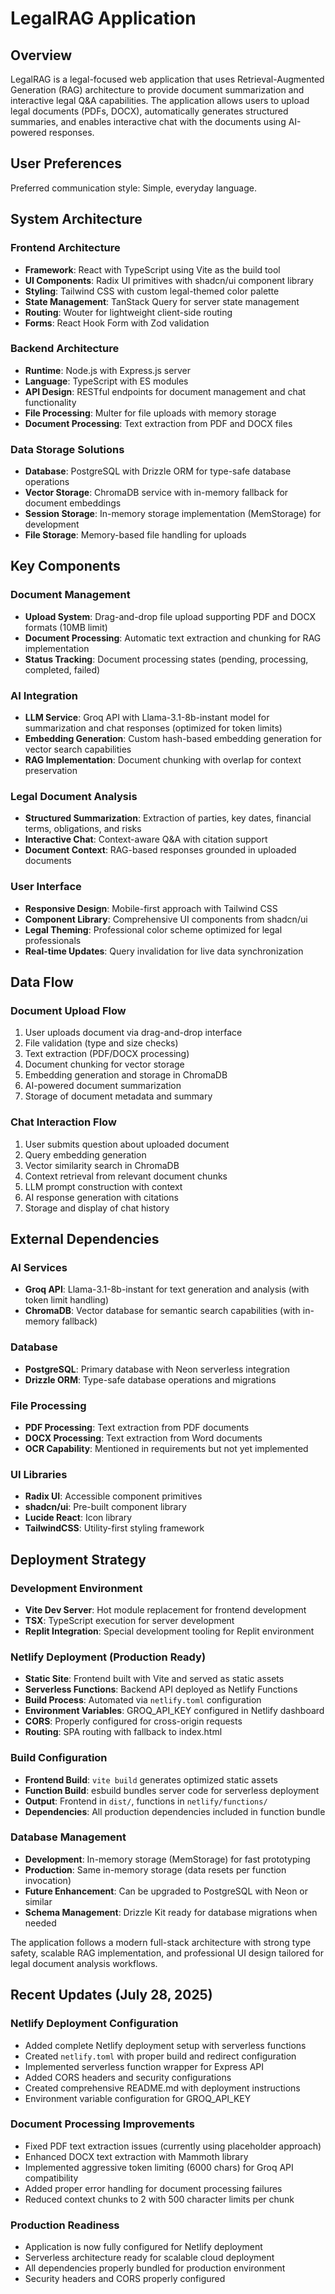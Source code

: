 # LegalRAG Application

## Overview

LegalRAG is a legal-focused web application that uses Retrieval-Augmented Generation (RAG) architecture to provide document summarization and interactive legal Q&A capabilities. The application allows users to upload legal documents (PDFs, DOCX), automatically generates structured summaries, and enables interactive chat with the documents using AI-powered responses.

## User Preferences

Preferred communication style: Simple, everyday language.

## System Architecture

### Frontend Architecture
- **Framework**: React with TypeScript using Vite as the build tool
- **UI Components**: Radix UI primitives with shadcn/ui component library
- **Styling**: Tailwind CSS with custom legal-themed color palette
- **State Management**: TanStack Query for server state management
- **Routing**: Wouter for lightweight client-side routing
- **Forms**: React Hook Form with Zod validation

### Backend Architecture
- **Runtime**: Node.js with Express.js server
- **Language**: TypeScript with ES modules
- **API Design**: RESTful endpoints for document management and chat functionality
- **File Processing**: Multer for file uploads with memory storage
- **Document Processing**: Text extraction from PDF and DOCX files

### Data Storage Solutions
- **Database**: PostgreSQL with Drizzle ORM for type-safe database operations
- **Vector Storage**: ChromaDB service with in-memory fallback for document embeddings
- **Session Storage**: In-memory storage implementation (MemStorage) for development
- **File Storage**: Memory-based file handling for uploads

## Key Components

### Document Management
- **Upload System**: Drag-and-drop file upload supporting PDF and DOCX formats (10MB limit)
- **Document Processing**: Automatic text extraction and chunking for RAG implementation
- **Status Tracking**: Document processing states (pending, processing, completed, failed)

### AI Integration
- **LLM Service**: Groq API with Llama-3.1-8b-instant model for summarization and chat responses (optimized for token limits)
- **Embedding Generation**: Custom hash-based embedding generation for vector search capabilities
- **RAG Implementation**: Document chunking with overlap for context preservation

### Legal Document Analysis
- **Structured Summarization**: Extraction of parties, key dates, financial terms, obligations, and risks
- **Interactive Chat**: Context-aware Q&A with citation support
- **Document Context**: RAG-based responses grounded in uploaded documents

### User Interface
- **Responsive Design**: Mobile-first approach with Tailwind CSS
- **Component Library**: Comprehensive UI components from shadcn/ui
- **Legal Theming**: Professional color scheme optimized for legal professionals
- **Real-time Updates**: Query invalidation for live data synchronization

## Data Flow

### Document Upload Flow
1. User uploads document via drag-and-drop interface
2. File validation (type and size checks)
3. Text extraction (PDF/DOCX processing)
4. Document chunking for vector storage
5. Embedding generation and storage in ChromaDB
6. AI-powered document summarization
7. Storage of document metadata and summary

### Chat Interaction Flow
1. User submits question about uploaded document
2. Query embedding generation
3. Vector similarity search in ChromaDB
4. Context retrieval from relevant document chunks
5. LLM prompt construction with context
6. AI response generation with citations
7. Storage and display of chat history

## External Dependencies

### AI Services
- **Groq API**: Llama-3.1-8b-instant for text generation and analysis (with token limit handling)
- **ChromaDB**: Vector database for semantic search capabilities (with in-memory fallback)

### Database
- **PostgreSQL**: Primary database with Neon serverless integration
- **Drizzle ORM**: Type-safe database operations and migrations

### File Processing
- **PDF Processing**: Text extraction from PDF documents
- **DOCX Processing**: Text extraction from Word documents
- **OCR Capability**: Mentioned in requirements but not yet implemented

### UI Libraries
- **Radix UI**: Accessible component primitives
- **shadcn/ui**: Pre-built component library
- **Lucide React**: Icon library
- **TailwindCSS**: Utility-first styling framework

## Deployment Strategy

### Development Environment
- **Vite Dev Server**: Hot module replacement for frontend development
- **TSX**: TypeScript execution for server development
- **Replit Integration**: Special development tooling for Replit environment

### Netlify Deployment (Production Ready)
- **Static Site**: Frontend built with Vite and served as static assets
- **Serverless Functions**: Backend API deployed as Netlify Functions
- **Build Process**: Automated via `netlify.toml` configuration
- **Environment Variables**: GROQ_API_KEY configured in Netlify dashboard
- **CORS**: Properly configured for cross-origin requests
- **Routing**: SPA routing with fallback to index.html

### Build Configuration
- **Frontend Build**: `vite build` generates optimized static assets
- **Function Build**: esbuild bundles server code for serverless deployment
- **Output**: Frontend in `dist/`, functions in `netlify/functions/`
- **Dependencies**: All production dependencies included in function bundle

### Database Management
- **Development**: In-memory storage (MemStorage) for fast prototyping
- **Production**: Same in-memory storage (data resets per function invocation)
- **Future Enhancement**: Can be upgraded to PostgreSQL with Neon or similar
- **Schema Management**: Drizzle Kit ready for database migrations when needed

The application follows a modern full-stack architecture with strong type safety, scalable RAG implementation, and professional UI design tailored for legal document analysis workflows.

## Recent Updates (July 28, 2025)

### Netlify Deployment Configuration
- Added complete Netlify deployment setup with serverless functions
- Created `netlify.toml` with proper build and redirect configuration
- Implemented serverless function wrapper for Express API
- Added CORS headers and security configurations
- Created comprehensive README.md with deployment instructions
- Environment variable configuration for GROQ_API_KEY

### Document Processing Improvements
- Fixed PDF text extraction issues (currently using placeholder approach)
- Enhanced DOCX text extraction with Mammoth library
- Implemented aggressive token limiting (6000 chars) for Groq API compatibility
- Added proper error handling for document processing failures
- Reduced context chunks to 2 with 500 character limits per chunk

### Production Readiness
- Application is now fully configured for Netlify deployment
- Serverless architecture ready for scalable cloud deployment
- All dependencies properly bundled for production environment
- Security headers and CORS properly configured